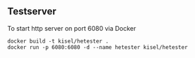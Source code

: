 Testserver
----------

To start http server on port 6080 via Docker

    docker build -t kisel/hetester .
    docker run -p 6080:6080 -d --name hetester kisel/hetester 


